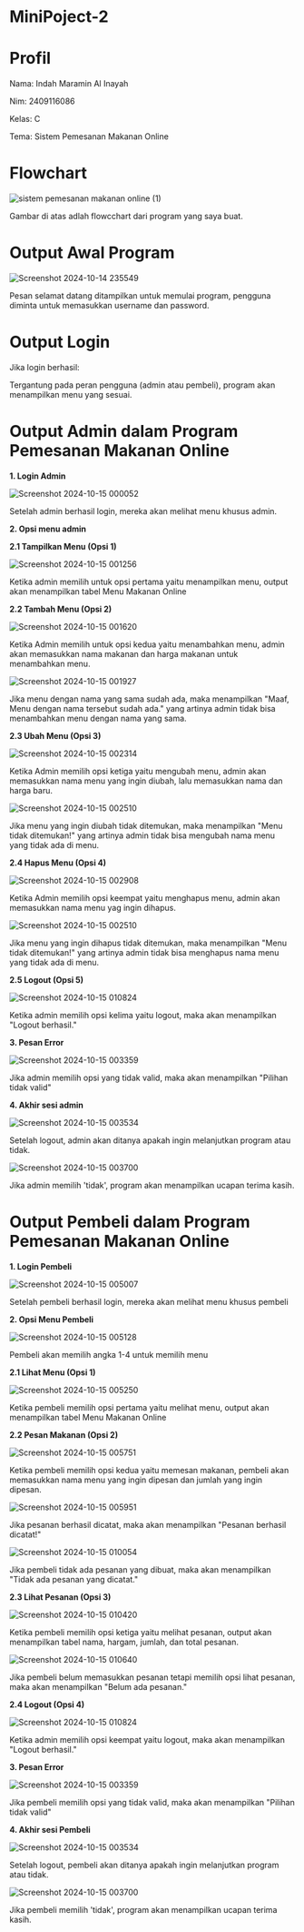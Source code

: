# MiniPoject-2
# Profil
Nama: Indah Maramin Al Inayah

Nim: 2409116086

Kelas: C

Tema: Sistem Pemesanan Makanan Online

# Flowchart

![sistem pemesanan makanan online (1)](https://github.com/user-attachments/assets/9eb76241-457e-45cb-96df-b13bce1ef3f2)


Gambar di atas adlah flowcchart dari program yang saya buat.

# Output Awal Program

![Screenshot 2024-10-14 235549](https://github.com/user-attachments/assets/dc17a6bf-bf6b-41e4-beff-c96a5e1141e8)

Pesan selamat datang ditampilkan untuk memulai program, pengguna diminta untuk memasukkan username dan password.

# Output Login

Jika login berhasil:

Tergantung pada peran pengguna (admin atau pembeli), program akan menampilkan menu yang sesuai.

# Output Admin dalam Program Pemesanan Makanan Online

**1. Login Admin**

![Screenshot 2024-10-15 000052](https://github.com/user-attachments/assets/1a9849c4-3192-4028-89ed-73b29a1274d5)

Setelah admin berhasil login, mereka akan melihat menu khusus admin.

**2. Opsi menu admin**

**2.1 Tampilkan Menu (Opsi 1)**

![Screenshot 2024-10-15 001256](https://github.com/user-attachments/assets/3762f43a-096c-4aa5-96b1-42a3a44bf24d)

Ketika admin memilih untuk opsi pertama yaitu menampilkan menu, output akan menampilkan tabel Menu Makanan Online

**2.2 Tambah Menu (Opsi 2)**

![Screenshot 2024-10-15 001620](https://github.com/user-attachments/assets/e890824f-7eb0-471a-afe3-f5f423f64018)

Ketika Admin memilih untuk opsi kedua yaitu menambahkan menu, admin akan memasukkan nama makanan dan harga makanan untuk menambahkan menu.

![Screenshot 2024-10-15 001927](https://github.com/user-attachments/assets/5dd90c78-bef6-4a21-a6f2-610573eeb9dd)

Jika menu dengan nama yang sama sudah ada, maka menampilkan "Maaf, Menu dengan nama tersebut sudah ada." yang artinya admin tidak bisa menambahkan menu dengan nama yang sama.

**2.3 Ubah Menu (Opsi 3)**

![Screenshot 2024-10-15 002314](https://github.com/user-attachments/assets/42b70f15-9f04-41a7-94c1-7aa37d149b94)

Ketika Admin memilih opsi ketiga yaitu mengubah menu, admin akan memasukkan nama menu yang ingin diubah, lalu memasukkan nama dan harga baru.

![Screenshot 2024-10-15 002510](https://github.com/user-attachments/assets/5f7ccc26-de65-47d5-87e9-378ed9e5c34f)

Jika menu yang ingin diubah tidak ditemukan, maka menampilkan "Menu tidak ditemukan!" yang artinya admin tidak bisa mengubah nama menu yang tidak ada di menu.

**2.4 Hapus Menu (Opsi 4)**

![Screenshot 2024-10-15 002908](https://github.com/user-attachments/assets/fc670793-f7d9-4932-afd7-35ecde4a3f82)

Ketika Admin memilih opsi keempat yaitu menghapus menu, admin akan memasukkan nama menu yag ingin dihapus.

![Screenshot 2024-10-15 002510](https://github.com/user-attachments/assets/67078d61-326f-4ad8-b46b-cc3e9576cb1e)

Jika menu yang ingin dihapus tidak ditemukan, maka menampilkan "Menu tidak ditemukan!" yang artinya admin tidak bisa menghapus nama menu yang tidak ada di menu.

**2.5 Logout (Opsi 5)**

![Screenshot 2024-10-15 010824](https://github.com/user-attachments/assets/8a37a32b-802a-42c9-9bc5-e412ce280a4f)

Ketika admin memilih opsi kelima yaitu logout, maka akan menampilkan "Logout berhasil."

**3. Pesan Error**

![Screenshot 2024-10-15 003359](https://github.com/user-attachments/assets/11618f5f-9035-4414-a73f-ee8f79467991)

Jika admin memilih opsi yang tidak valid, maka akan menampilkan "Pilihan tidak valid"

**4. Akhir sesi admin**

![Screenshot 2024-10-15 003534](https://github.com/user-attachments/assets/ad5d5f1a-eea3-4080-ad60-0529a9a176e5)

Setelah logout, admin akan ditanya apakah ingin melanjutkan program atau tidak.

![Screenshot 2024-10-15 003700](https://github.com/user-attachments/assets/48f20c89-93c4-42f1-b481-eed21f34020c)

Jika admin memilih 'tidak', program akan menampilkan ucapan terima kasih.

# Output Pembeli dalam Program Pemesanan Makanan Online

**1. Login Pembeli**

![Screenshot 2024-10-15 005007](https://github.com/user-attachments/assets/47a85776-8af6-41b8-a181-46004ab47a76)

Setelah pembeli berhasil login, mereka akan melihat menu khusus pembeli

**2. Opsi Menu Pembeli**

![Screenshot 2024-10-15 005128](https://github.com/user-attachments/assets/bb45634d-392c-4d33-925c-a5315f5824f4)

Pembeli akan memilih angka 1-4 untuk memilih menu

**2.1 Lihat Menu (Opsi 1)**

![Screenshot 2024-10-15 005250](https://github.com/user-attachments/assets/6aefd290-d23f-4d58-be30-d890c982dcb7)

Ketika pembeli memilih opsi pertama yaitu melihat menu, output akan menampilkan tabel Menu Makanan Online

**2.2 Pesan Makanan (Opsi 2)**

![Screenshot 2024-10-15 005751](https://github.com/user-attachments/assets/b920341a-c5f5-4e4c-9dfc-b94e735ab6bb)

Ketika pembeli memilih opsi kedua yaitu memesan makanan, pembeli akan memasukkan nama menu yang ingin dipesan dan jumlah yang ingin dipesan. 

![Screenshot 2024-10-15 005951](https://github.com/user-attachments/assets/8397af30-b685-425c-a882-fd18007fe2af)

Jika pesanan berhasil dicatat, maka akan menampilkan "Pesanan berhasil dicatat!"

![Screenshot 2024-10-15 010054](https://github.com/user-attachments/assets/1d2bf421-d410-4485-b3cd-35265bb9006f)

Jika pembeli tidak ada pesanan yang dibuat, maka akan menampilkan "Tidak ada pesanan yang dicatat."

**2.3 Lihat Pesanan (Opsi 3)**

![Screenshot 2024-10-15 010420](https://github.com/user-attachments/assets/b0a4ef56-6bb1-4fea-9198-8a4f67a52850)

Ketika pembeli memilih opsi ketiga yaitu melihat pesanan,  output akan menampilkan tabel nama, hargam, jumlah, dan total pesanan. 

![Screenshot 2024-10-15 010640](https://github.com/user-attachments/assets/20aaeeaa-cbd3-40e2-8e44-22859357d46e)

Jika pembeli belum memasukkan pesanan tetapi memilih opsi lihat pesanan, maka akan menampilkan "Belum ada pesanan."

**2.4 Logout (Opsi 4)**

![Screenshot 2024-10-15 010824](https://github.com/user-attachments/assets/f8983c34-bf75-41ab-bbd2-700d9bd9c401)

Ketika admin memilih opsi keempat yaitu logout, maka akan menampilkan "Logout berhasil."

**3. Pesan Error**

![Screenshot 2024-10-15 003359](https://github.com/user-attachments/assets/11618f5f-9035-4414-a73f-ee8f79467991)

Jika pembeli memilih opsi yang tidak valid, maka akan menampilkan "Pilihan tidak valid"

**4. Akhir sesi Pembeli**

![Screenshot 2024-10-15 003534](https://github.com/user-attachments/assets/ad5d5f1a-eea3-4080-ad60-0529a9a176e5)

Setelah logout, pembeli akan ditanya apakah ingin melanjutkan program atau tidak.

![Screenshot 2024-10-15 003700](https://github.com/user-attachments/assets/48f20c89-93c4-42f1-b481-eed21f34020c)

Jika pembeli memilih 'tidak', program akan menampilkan ucapan terima kasih.


